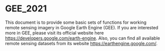 # GEE_2021

This document is to provide some basic sets of functions for working remote sensing imagery in Google Earth Engine (GEE). If you are interested more in GEE, please visit its official website here https://developers.google.com/earth-engine. Also, you can find all available remote sensing datasets from its website https://earthengine.google.com/. 
